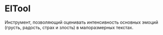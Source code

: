 # EITool
Инструмент, позволяющий оценивать интенсивность основных эмоций (грусть, радость, страх и злость) в малоразмерных текстах.
